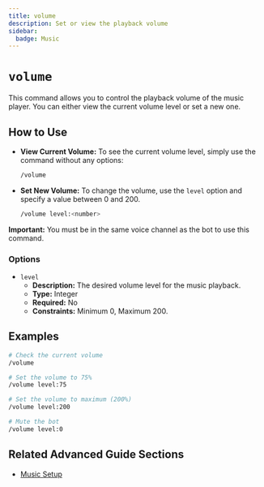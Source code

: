 ```yaml
---
title: volume
description: Set or view the playback volume
sidebar:
  badge: Music
---
```


# `volume`

This command allows you to control the playback volume of the music player. You can either view the current volume level or set a new one.

## How to Use

*   **View Current Volume:** To see the current volume level, simply use the command without any options:
    ```sh
    /volume
    ```

*   **Set New Volume:** To change the volume, use the `level` option and specify a value between 0 and 200.
    ```sh
    /volume level:<number>
    ```

**Important:** You must be in the same voice channel as the bot to use this command.

### Options

*   `level`
    *   **Description:** The desired volume level for the music playback.
    *   **Type:** Integer
    *   **Required:** No
    *   **Constraints:** Minimum 0, Maximum 200.

## Examples

```sh
# Check the current volume
/volume

# Set the volume to 75%
/volume level:75

# Set the volume to maximum (200%)
/volume level:200

# Mute the bot
/volume level:0
```

## Related Advanced Guide Sections

*   [Music Setup](/advanced-guide/music/setup)